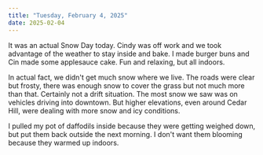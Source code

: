 ```yaml
---
title: "Tuesday, February 4, 2025"
date: 2025-02-04
---
```


It was an actual Snow Day today.  Cindy was off work and we took advantage of the weather to stay inside and bake. I made burger buns and Cin made some applesauce cake.  Fun and relaxing, but all indoors.

In actual fact, we didn't get much snow where we live.  The roads were clear but frosty, there was enough snow to cover the grass but not much more than that.  Certainly not a drift situation.  The most snow we saw was on vehicles driving into downtown. But higher elevations, even around Cedar Hill, were dealing with more snow and icy conditions.

I pulled my pot of daffodils inside because they were getting weighed down, but put them back outside the next morning.  I don't want them blooming because they warmed up indoors.

